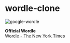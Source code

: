 # wordle-clone

![google-wordle](https://user-images.githubusercontent.com/31341013/153721126-63d3553b-0ac6-4040-8c10-4457ae1c227e.gif)

**Official Wordle**\
[Wordle - The New York Times](https://www.nytimes.com/games/wordle/index.html)
